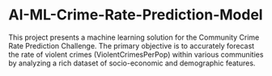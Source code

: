 # AI-ML-Crime-Rate-Prediction-Model
This project presents a machine learning solution for the Community Crime Rate Prediction Challenge. The primary objective is to accurately forecast the rate of violent crimes (ViolentCrimesPerPop) within various communities by analyzing a rich dataset of socio-economic and demographic features.
